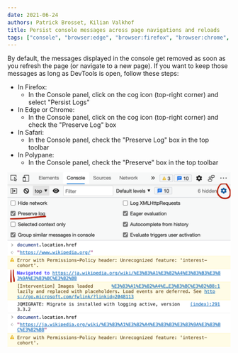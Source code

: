 ```yaml
---
date: 2021-06-24
authors: Patrick Brosset, Kilian Valkhof
title: Persist console messages across page navigations and reloads
tags: ["console", "browser:edge", "browser:firefox", "browser:chrome", "browser:safari", "browser:polypane"]
---
```

By default, the messages displayed in the console get removed as soon as you refresh the page (or navigate to a new page). If you want to keep those messages as long as DevTools is open, follow these steps:

* In Firefox:
  * In the Console panel, click on the cog icon (top-right corner) and select "Persist Logs"
* In Edge or Chrome:
  * In the Console panel, click on the cog icon (top-right corner) and check the "Preserve Log" box
* In Safari:
  * In the Console panel, check the "Preserve Log" box in the top toolbar
* In Polypane:
  * In the Console panel, check the "Preserve" box in the top toolbar

![Edge devtools' console showing the settings panel at the top, with the "perserve log" box checked.](/assets/img/persist-logs-across-pages.png)
